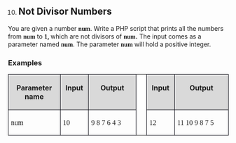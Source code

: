 <OL START=10>
	<LI><H2 CLASS="western">Not Divisor Numbers</H2>
</OL>
<P STYLE="margin-top: 0.06in">You are given a number <FONT FACE="Consolas, serif"><B>num</B></FONT>.
Write a PHP script that prints all the numbers from <FONT FACE="Consolas, serif"><B>num</B></FONT>
to <FONT FACE="Consolas, serif"><B>1</B></FONT><B>, </B>which are not
divisors of <FONT FACE="Consolas, serif"><B>num</B></FONT><B>.</B>
The input comes as a parameter named <FONT FACE="Consolas, serif"><B>num</B></FONT>.
The parameter <FONT FACE="Consolas, serif"><B>num</B></FONT> will
hold a positive integer.</P>
<H3 CLASS="western">Examples</H3>
<TABLE WIDTH=490 CELLPADDING=4 CELLSPACING=0>
	<COL WIDTH=108>
	<COL WIDTH=53>
	<COL WIDTH=100>
	<COL WIDTH=12>
	<COL WIDTH=52>
	<COL WIDTH=115>
	<TR VALIGN=TOP>
		<TD WIDTH=108 BGCOLOR="#d9d9d9" STYLE="border: 1px solid #00000a; padding-top: 0.04in; padding-bottom: 0.04in; padding-left: 0.06in; padding-right: 0.06in">
			<P ALIGN=CENTER><B>Parameter name</B></P>
		</TD>
		<TD WIDTH=53 BGCOLOR="#d9d9d9" STYLE="border: 1px solid #00000a; padding-top: 0.04in; padding-bottom: 0.04in; padding-left: 0.06in; padding-right: 0.06in">
			<P ALIGN=CENTER><B>Input</B></P>
		</TD>
		<TD WIDTH=100 BGCOLOR="#d9d9d9" STYLE="border: 1px solid #00000a; padding-top: 0.04in; padding-bottom: 0.04in; padding-left: 0.06in; padding-right: 0.06in">
			<P ALIGN=CENTER><B>Output</B></P>
		</TD>
		<TD WIDTH=12 BGCOLOR="#ffffff" STYLE="border-top: none; border-bottom: none; border-left: 1px solid #00000a; border-right: 1px solid #00000a; padding-top: 0in; padding-bottom: 0in; padding-left: 0.06in; padding-right: 0.06in">
			<P ALIGN=CENTER><BR>
			</P>
		</TD>
		<TD WIDTH=52 BGCOLOR="#d9d9d9" STYLE="border: 1px solid #00000a; padding-top: 0.04in; padding-bottom: 0.04in; padding-left: 0.06in; padding-right: 0.06in">
			<P ALIGN=CENTER><B>Input</B></P>
		</TD>
		<TD WIDTH=115 BGCOLOR="#d9d9d9" STYLE="border: 1px solid #00000a; padding-top: 0.04in; padding-bottom: 0.04in; padding-left: 0.06in; padding-right: 0.06in">
			<P ALIGN=CENTER><B>Output</B></P>
		</TD>
	</TR>
	<TR>
		<TD WIDTH=108 VALIGN=TOP STYLE="border: 1px solid #00000a; padding-top: 0.04in; padding-bottom: 0.04in; padding-left: 0.06in; padding-right: 0.06in">
			<P><FONT FACE="Consolas, serif">num</FONT></P>
		</TD>
		<TD WIDTH=53 VALIGN=TOP STYLE="border: 1px solid #00000a; padding-top: 0.04in; padding-bottom: 0.04in; padding-left: 0.06in; padding-right: 0.06in">
			<P><FONT FACE="Consolas, serif">10</FONT></P>
		</TD>
		<TD WIDTH=100 STYLE="border: 1px solid #00000a; padding-top: 0.04in; padding-bottom: 0.04in; padding-left: 0.06in; padding-right: 0.06in">
			<P><FONT FACE="Consolas, serif">9 8 7 6 4 3</FONT></P>
		</TD>
		<TD WIDTH=12 VALIGN=TOP STYLE="border-top: none; border-bottom: none; border-left: 1px solid #00000a; border-right: 1px solid #00000a; padding-top: 0in; padding-bottom: 0in; padding-left: 0.06in; padding-right: 0.06in">
			<P><BR>
			</P>
		</TD>
		<TD WIDTH=52 VALIGN=TOP STYLE="border: 1px solid #00000a; padding-top: 0.04in; padding-bottom: 0.04in; padding-left: 0.06in; padding-right: 0.06in">
			<P><FONT FACE="Consolas, serif">12</FONT></P>
		</TD>
		<TD WIDTH=115 VALIGN=TOP STYLE="border: 1px solid #00000a; padding-top: 0.04in; padding-bottom: 0.04in; padding-left: 0.06in; padding-right: 0.06in">
			<P><FONT FACE="Consolas, serif">11 10 9 8 7 5</FONT></P>
		</TD>
	</TR>
</TABLE>
